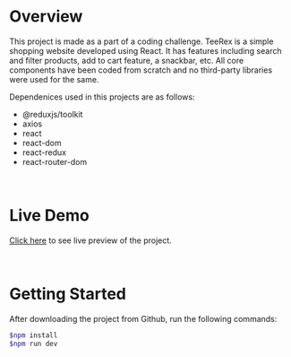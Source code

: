 # Overview

This project is made as a part of a coding challenge. TeeRex is a simple shopping website developed using React. It has features including search and filter products, add to cart feature, a snackbar, etc. All core components have been coded from scratch and no third-party libraries were used for the same.

Dependenices used in this projects are as follows:

- @reduxjs/toolkit
- axios
- react
- react-dom
- react-redux
- react-router-dom

<br/>

# Live Demo

[<u>Click here</u>](https://tee-rex-by-alex.netlify.app/) to see live preview of the project.

<br/>

# Getting Started

After downloading the project from Github, run the following commands:

```bash
$npm install
$npm run dev
```
